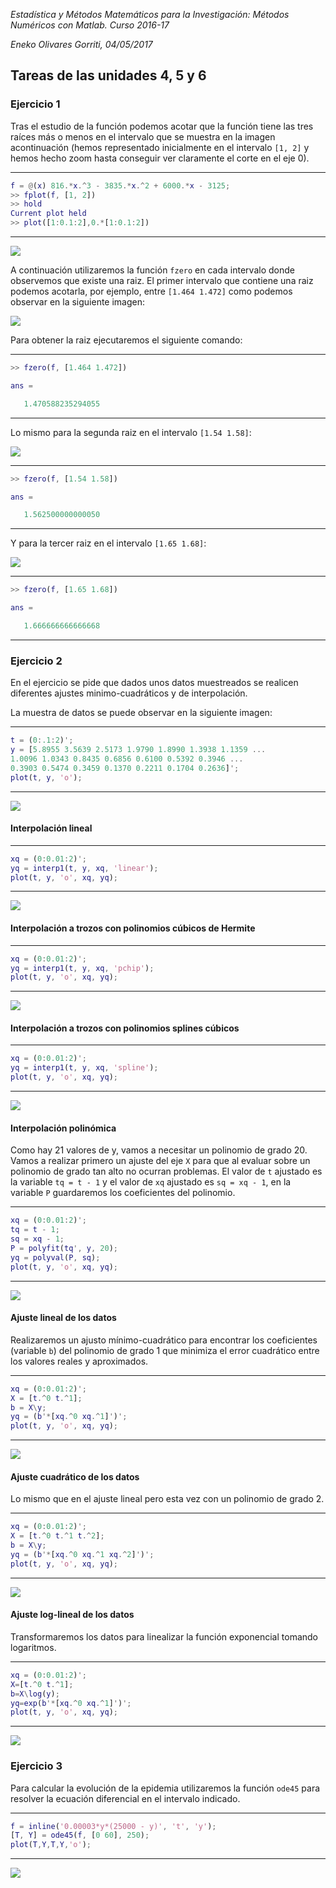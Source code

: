 *Estadística y Métodos Matemáticos para la Investigación: Métodos Numéricos con Matlab.
Curso 2016-17*

*Eneko Olivares Gorriti, 04/05/2017*



## Tareas de las unidades 4, 5 y 6

### Ejercicio 1

Tras el estudio de la función podemos acotar que la función
tiene las tres raíces más o menos en el intervalo que se muestra
en la imagen acontinuación (hemos representado inicialmente en el
intervalo `[1, 2]` y hemos hecho zoom hasta conseguir ver claramente
el corte en el eje 0).

---
```matlab
f = @(x) 816.*x.^3 - 3835.*x.^2 + 6000.*x - 3125;
>> fplot(f, [1, 2])
>> hold
Current plot held
>> plot([1:0.1:2],0.*[1:0.1:2])
```
---
![](fzero3.png?raw=true)

A continuación utilizaremos la función `fzero` en cada intervalo donde
observemos que existe una raiz. El primer intervalo que contiene una raiz
podemos acotarla, por ejemplo, entre `[1.464 1.472]` como podemos observar
en la siguiente imagen:

![](fzero1_3.png?raw=true)

Para obtener la raiz ejecutaremos el siguiente comando:

---
```matlab
>> fzero(f, [1.464 1.472])

ans =

   1.470588235294055
```
---

Lo mismo para la segunda raiz en el intervalo `[1.54 1.58]`:

![](fzero2_3.png?raw=true)

---
```matlab
>> fzero(f, [1.54 1.58])

ans =

   1.562500000000050
```
---

Y para la tercer raiz en el intervalo `[1.65 1.68]`:

![](fzero3_3.png?raw=true)

---
```matlab
>> fzero(f, [1.65 1.68])

ans =

   1.666666666666668
```
---

### Ejercicio 2

En el ejercicio se pide que dados unos datos muestreados se realicen
diferentes ajustes minimo-cuadráticos y de interpolación.

La muestra de datos se puede observar en la siguiente imagen:

---
```matlab
t = (0:.1:2)';
y = [5.8955 3.5639 2.5173 1.9790 1.8990 1.3938 1.1359 ...
1.0096 1.0343 0.8435 0.6856 0.6100 0.5392 0.3946 ...
0.3903 0.5474 0.3459 0.1370 0.2211 0.1704 0.2636]';
plot(t, y, 'o');
```
---

![](data.png?raw=true)

#### Interpolación lineal

---
```matlab
xq = (0:0.01:2)';
yq = interp1(t, y, xq, 'linear');
plot(t, y, 'o', xq, yq);
```
---

![](linear.png?raw=true)

#### Interpolación a trozos con polinomios cúbicos de Hermite

---
```matlab
xq = (0:0.01:2)';
yq = interp1(t, y, xq, 'pchip');
plot(t, y, 'o', xq, yq);
```
---

![](pchip.png?raw=true)

#### Interpolación a trozos con polinomios splines cúbicos

---
```matlab
xq = (0:0.01:2)';
yq = interp1(t, y, xq, 'spline');
plot(t, y, 'o', xq, yq);
```
---

![](spline.png?raw=true)

#### Interpolación polinómica

Como hay 21 valores de y, vamos a necesitar un polinomio de grado 20. Vamos
a realizar primero un ajuste del eje `X` para que al evaluar sobre un polinomio
de grado tan alto no ocurran problemas. El valor de `t` ajustado es la variable
`tq = t - 1` y el valor de `xq` ajustado es `sq = xq - 1`, en la variable `P`
guardaremos los coeficientes del polinomio.

---
```matlab
xq = (0:0.01:2)';
tq = t - 1;
sq = xq - 1;
P = polyfit(tq', y, 20);
yq = polyval(P, sq);
plot(t, y, 'o', xq, yq);
```
---

![](polynomic.png?raw=true)

#### Ajuste lineal de los datos

Realizaremos un ajusto mínimo-cuadrático para encontrar los coeficientes (variable `b`)
del polinomio de grado 1 que minimiza el error cuadrático entre los valores reales
y aproximados.

---
```matlab
xq = (0:0.01:2)';
X = [t.^0 t.^1];
b = X\y;
yq = (b'*[xq.^0 xq.^1]')';
plot(t, y, 'o', xq, yq);
```
---

![](regresion.png?raw=true)

#### Ajuste cuadrático de los datos

Lo mismo que en el ajuste lineal pero esta vez con un polinomio de grado 2.

---
```matlab
xq = (0:0.01:2)';
X = [t.^0 t.^1 t.^2];
b = X\y;
yq = (b'*[xq.^0 xq.^1 xq.^2]')';
plot(t, y, 'o', xq, yq);
```
---

![](cuadratico.png?raw=true)

#### Ajuste log-lineal de los datos

Transformaremos los datos para linealizar la función
exponencial tomando logaritmos.

---
```matlab
xq = (0:0.01:2)';
X=[t.^0 t.^1];
b=X\log(y);
yq=exp(b'*[xq.^0 xq.^1]')';
plot(t, y, 'o', xq, yq);
```
---

![](loglineal.png?raw=true)

### Ejercicio 3

Para calcular la evolución de la epidemia utilizaremos
la función `ode45` para resolver la ecuación diferencial
en el intervalo indicado.

---
```matlab
f = inline('0.00003*y*(25000 - y)', 't', 'y');
[T, Y] = ode45(f, [0 60], 250);
plot(T,Y,T,Y,'o');
```
---

![](loglineal.png?raw=true)